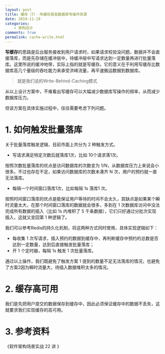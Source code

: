 ```yaml
---
layout: post
title: 缓存（7）-写缓存提高数据库写操作资源
date: 2019-11-19
categories:
    - 架构设计
comments: true
permalink: cache-write.html
---
```


**写缓存**的思路是后台服务接收到用户请求时，如果请求校验没问题，数据并不会直接落库，而是先存储在缓冲层中，待缓冲层中写请求达到一定数量再进行批量落库。这里所说的缓冲地带，实际上指的就是写缓存。它的意义在于利用写缓存比数据库高几个量级的吞吐能力来承受洪峰流量，再平速搬运数据到数据库。

> 就是我们说的Write-Behind-Caching模式

从以上设计方案中，不难看出写缓存可以大幅减少数据库写操作的频率，从而减少数据库压力。

但该方案在具体实施过程中，往往需要考虑下列问题。

# 1.  如何触发批量落库

关于批量落库触发逻辑，目前市面上共分为 2 种触发方式。

- 写请求满足特定次数后就落库1次，比如 10个请求落1次。

按照次数批量落库的优点是访问数据库的次数变为 1/N，从数据库压力上来说会小很多。不过也存在不足，如果访问数据库的次数未凑齐 N 次，用户的预约就一直无法落库。

- 每隔一个时间窗口落库1次，比如每隔 1s 落库1 次。

按照时间窗口落库的优点是能保证用户等待的时间不会太久，其缺点是如果某个瞬时流量太大，在那个时间窗口落库的数据就会很多，多到在 1 次数据库访问中没法完成所有数据的插入（比如 1s 内堆积了 5 千条数据），它们只好通过分批次实现插入，这就又变回第 1 种逻辑了。

我们可以参考Redis的持久化机制，将这两种方式同时使用，具体实现逻辑如下：

- 每收集 1 次写请求，插入预约的数据到缓存中，再判断缓存中预约的总数是否达到一定数量，达到后直接触发批量落库；
- 开 1 个定时器，每隔 1s 触发 1 次批量落库。

通过以上操作，我们既避免了触发方案 1 提到的数量不足无法落库的情况，也避免了方案2因为瞬时流量大，待插入数据堆积太多的情况。

# 2. 缓存高可用

我们是先把用户提交的数据保存到缓存中，因此必须保证缓存中的数据不丢失，这就要求我们实现缓存的高可用。

# 3. 参考资料

《软件架构场景实战 22 讲 》